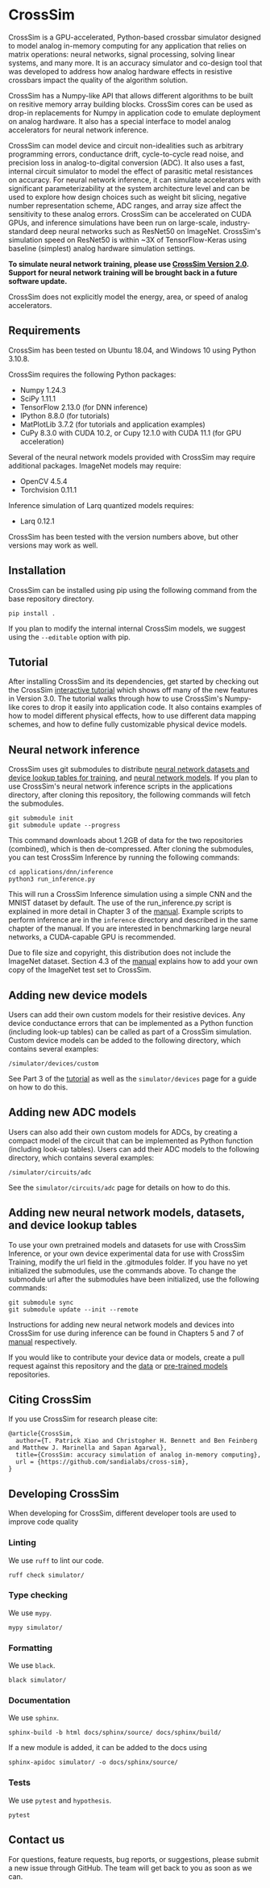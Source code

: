 # CrossSim

CrossSim is a GPU-accelerated, Python-based crossbar simulator designed to model analog in-memory computing for any application that relies on matrix operations: neural networks, signal processing, solving linear systems, and many more. It is an accuracy simulator and co-design tool that was developed to address how analog hardware effects in resistive crossbars impact the quality of the algorithm solution.

CrossSim has a Numpy-like API that allows different algorithms to be built on resitive memory array building blocks. CrossSim cores can be used as drop-in replacements for Numpy in application code to emulate deployment on analog hardware. It also has a special interface to model analog accelerators for neural network inference.

CrossSim can model device and circuit non-idealities such as arbitrary programming errors, conductance drift, cycle-to-cycle read noise, and precision loss in analog-to-digital conversion (ADC). It also uses a fast, internal circuit simulator to model the effect of parasitic metal resistances on accuracy. For neural network inference, it can simulate accelerators with significant parameterizability at the system architecture level and can be used to explore how design choices such as weight bit slicing, negative number representation scheme, ADC ranges, and array size affect the sensitivity to these analog errors. CrossSim can be accelerated on CUDA GPUs, and inference simulations have been run on large-scale, industry-standard deep neural networks such as ResNet50 on ImageNet. CrossSim's simulation speed on ResNet50 is within ~3X of TensorFlow-Keras using baseline (simplest) analog hardware simulation settings.

 __To simulate neural network training, please use [CrossSim Version 2.0](https://github.com/sandialabs/cross-sim/releases/tag/v2.0). Support for neural network training will be brought back in a future software update.__

CrossSim does not explicitly model the energy, area, or speed of analog accelerators. 

## Requirements
CrossSim has been tested on Ubuntu 18.04, and Windows 10 using Python 3.10.8.

CrossSim requires the following Python packages:
* Numpy 1.24.3
* SciPy 1.11.1
* TensorFlow 2.13.0 (for DNN inference)
* IPython 8.8.0 (for tutorials)
* MatPlotLib 3.7.2 (for tutorials and application examples)
* CuPy 8.3.0 with CUDA 10.2, or Cupy 12.1.0 with CUDA 11.1 (for GPU acceleration)

Several of the neural network models provided with CrossSim may require additional packages.
ImageNet models may require:
* OpenCV 4.5.4
* Torchvision 0.11.1

Inference simulation of Larq quantized models requires:
* Larq 0.12.1

CrossSim has been tested with the version numbers above, but other versions may work as well.

## Installation

CrossSim can be installed using pip using the following command from the base repository directory.
```
pip install .
```
If you plan to modify the internal internal CrossSim models, we suggest using the `--editable` option with pip. 

## Tutorial

After installing CrossSim and its dependencies, get started by checking out the CrossSim [interactive tutorial](https://github.com/sandialabs/cross-sim/tree/main/tutorial) which shows off many of the new features in Version 3.0. The tutorial walks through how to use CrossSim's Numpy-like cores to drop it easily into application code. It also contains examples of how to model different physical effects, how to use different data mapping schemes, and how to define fully customizable physical device models.

## Neural network inference

CrossSim uses git submodules to distribute [neural network datasets and device lookup tables for training](https://github.com/sandialabs/cross-sim-data), and [neural network models](https://github.com/sandialabs/cross-sim-models). If you plan to use CrossSim's neural network inference scripts in the applications directory, after cloning this repository, the following commands will fetch the submodules.
```
git submodule init
git submodule update --progress
```

This command downloads about 1.2GB of data for the two repositories (combined), which is then de-compressed. After cloning the submodules, you can test CrossSim Inference by running the following commands:
```
cd applications/dnn/inference
python3 run_inference.py
```
This will run a CrossSim Inference simulation using a simple CNN and the MNIST dataset by default. The use of the run_inference.py script is explained in more detail in Chapter 3 of the [manual](https://github.com/sandialabs/cross-sim/blob/main/docs/CrossSim_Inference_manual_v2.0.pdf). Example scripts to perform inference are in the ``inference`` directory and described in the same chapter of the manual. If you are interested in benchmarking large neural networks, a CUDA-capable GPU is recommended.

Due to file size and copyright, this distribution does not include the ImageNet dataset. Section 4.3 of the [manual](https://github.com/sandialabs/cross-sim/blob/main/docs/CrossSim_Inference_manual_v2.0.pdf) explains how to add your own copy of the ImageNet test set to CrossSim.


## Adding new device models
Users can add their own custom models for their resistive devices. Any device conductance errors that can be implemented as a Python function (including look-up tables) can be called as part of a CrossSim simulation. Custom device models can be added to the following directory, which contains several examples:
```
/simulator/devices/custom
```
See Part 3 of the [tutorial](https://github.com/sandialabs/cross-sim/tree/main/tutorial) as well as the ``simulator/devices`` page for a guide on how to do this.


## Adding new ADC models
Users can also add their own custom models for ADCs, by creating a compact model of the circuit that can be implemented as Python function (including look-up tables). Users can add their ADC models to the following directory, which contains several examples:
```
/simulator/circuits/adc
```
See the ``simulator/circuits/adc`` page for details on how to do this.

## Adding new neural network models, datasets, and device lookup tables
To use your own pretrained models and datasets for use with CrossSim Inference, or your own device experimental data for use with CrossSim Training, modify the url field in the .gitmodules folder. If you have no yet initialized the submodules, use the commands above. To change the submodule url after the submodules have been initialized, use the following commands:
```
git submodule sync
git submodule update --init --remote
```
Instructions for adding new neural network models and devices into CrossSim for use during inference can be found in Chapters 5 and 7 of [manual](https://github.com/sandialabs/cross-sim/blob/main/docs/CrossSim_Inference_manual_v2.0.pdf) respectively.

If you would like to contribute your device data or models, create a pull request against this repository and the [data](https://github.com/sandialabs/cross-sim-data) or [pre-trained models](https://github.com/sandialabs/cross-sim-models) repositories.

## Citing CrossSim
If you use CrossSim for research please cite:
```text
@article{CrossSim,
  author={T. Patrick Xiao and Christopher H. Bennett and Ben Feinberg and Matthew J. Marinella and Sapan Agarwal},
  title={CrossSim: accuracy simulation of analog in-memory computing},
  url = {https://github.com/sandialabs/cross-sim},
}
```

## Developing CrossSim

When developing for CrossSim, different developer tools are used to improve code quality

### Linting
We use `ruff` to lint our code.
```
ruff check simulator/
```

### Type checking
We use `mypy`.
```
mypy simulator/
```

### Formatting
We use `black`.
```
black simulator/
```

### Documentation
We use `sphinx`.
```
sphinx-build -b html docs/sphinx/source/ docs/sphinx/build/
```
If a new module is added, it can be added to the docs using
```
sphinx-apidoc simulator/ -o docs/sphinx/source/
```

### Tests
We use `pytest` and `hypothesis`.
```
pytest
```

## Contact us
For questions, feature requests, bug reports, or suggestions, please submit a new issue through GitHub. The team will get back to you as soon as we can.
